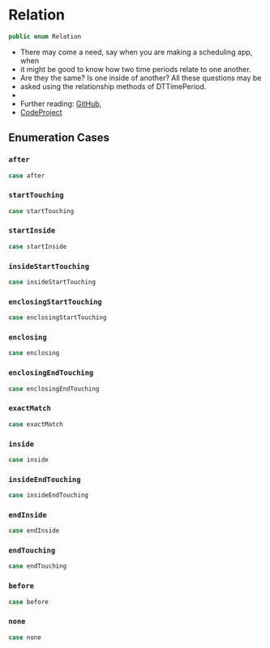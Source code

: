 # Relation

``` swift
public enum Relation 
```

  - There may come a need, say when you are making a scheduling app, when
  - it might be good to know how two time periods relate to one another.
  - Are they the same? Is one inside of another? All these questions may be
  - asked using the relationship methods of DTTimePeriod.
  - 
  - Further reading: [GitHub](https://github.com/MatthewYork/DateTools#relationships),
  - [CodeProject](http://www.codeproject.com/Articles/168662/Time-Period-Library-for-NET)

## Enumeration Cases

### `after`

``` swift
case after
```

### `startTouching`

``` swift
case startTouching
```

### `startInside`

``` swift
case startInside
```

### `insideStartTouching`

``` swift
case insideStartTouching
```

### `enclosingStartTouching`

``` swift
case enclosingStartTouching
```

### `enclosing`

``` swift
case enclosing
```

### `enclosingEndTouching`

``` swift
case enclosingEndTouching
```

### `exactMatch`

``` swift
case exactMatch
```

### `inside`

``` swift
case inside
```

### `insideEndTouching`

``` swift
case insideEndTouching
```

### `endInside`

``` swift
case endInside
```

### `endTouching`

``` swift
case endTouching
```

### `before`

``` swift
case before
```

### `none`

``` swift
case none
```
